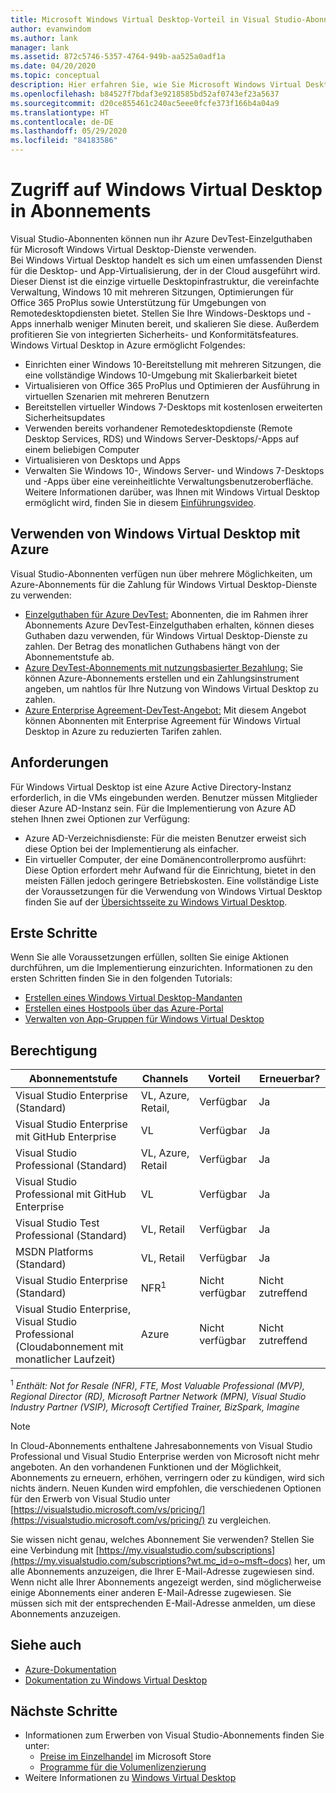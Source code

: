 ```yaml
---
title: Microsoft Windows Virtual Desktop-Vorteil in Visual Studio-Abonnements | Microsoft-Dokumentation
author: evanwindom
ms.author: lank
manager: lank
ms.assetid: 872c5746-5357-4764-949b-aa525a0adf1a
ms.date: 04/20/2020
ms.topic: conceptual
description: Hier erfahren Sie, wie Sie Microsoft Windows Virtual Desktop über Ihr Visual Studio-Abonnement nutzen können.
ms.openlocfilehash: b84527f7bdaf3e9218585bd52af0743ef23a5637
ms.sourcegitcommit: d20ce855461c240ac5eee0fcfe373f166b4a04a9
ms.translationtype: HT
ms.contentlocale: de-DE
ms.lasthandoff: 05/29/2020
ms.locfileid: "84183586"
---
```

# <a name="access-windows-virtual-desktop-in-subscriptions"></a>Zugriff auf Windows Virtual Desktop in Abonnements 
Visual Studio-Abonnenten können nun ihr Azure DevTest-Einzelguthaben für Microsoft Windows Virtual Desktop-Dienste verwenden.  
Bei Windows Virtual Desktop handelt es sich um einen umfassenden Dienst für die Desktop- und App-Virtualisierung, der in der Cloud ausgeführt wird. Dieser Dienst ist die einzige virtuelle Desktopinfrastruktur, die vereinfachte Verwaltung, Windows 10 mit mehreren Sitzungen, Optimierungen für Office 365 ProPlus sowie Unterstützung für Umgebungen von Remotedesktopdiensten bietet. Stellen Sie Ihre Windows-Desktops und -Apps innerhalb weniger Minuten bereit, und skalieren Sie diese. Außerdem profitieren Sie von integrierten Sicherheits- und Konformitätsfeatures.
Windows Virtual Desktop in Azure ermöglicht Folgendes:
- Einrichten einer Windows 10-Bereitstellung mit mehreren Sitzungen, die eine vollständige Windows 10-Umgebung mit Skalierbarkeit bietet
- Virtualisieren von Office 365 ProPlus und Optimieren der Ausführung in virtuellen Szenarien mit mehreren Benutzern
- Bereitstellen virtueller Windows 7-Desktops mit kostenlosen erweiterten Sicherheitsupdates
- Verwenden bereits vorhandener Remotedesktopdienste (Remote Desktop Services, RDS) und Windows Server-Desktops/-Apps auf einem beliebigen Computer
- Virtualisieren von Desktops und Apps
- Verwalten Sie Windows 10-, Windows Server- und Windows 7-Desktops und -Apps über eine vereinheitlichte Verwaltungsbenutzeroberfläche. Weitere Informationen darüber, was Ihnen mit Windows Virtual Desktop ermöglicht wird, finden Sie in diesem [Einführungsvideo](https://docs.microsoft.com/azure/virtual-desktop/overview).

## <a name="use-windows-virtual-desktop-with-azure"></a>Verwenden von Windows Virtual Desktop mit Azure 
Visual Studio-Abonnenten verfügen nun über mehrere Möglichkeiten, um Azure-Abonnements für die Zahlung für Windows Virtual Desktop-Dienste zu verwenden:
- [Einzelguthaben für Azure DevTest:](vs-azure.md)  Abonnenten, die im Rahmen ihrer Abonnements Azure DevTest-Einzelguthaben erhalten, können dieses Guthaben dazu verwenden, für Windows Virtual Desktop-Dienste zu zahlen.  Der Betrag des monatlichen Guthabens hängt von der Abonnementstufe ab.
- [Azure DevTest-Abonnements mit nutzungsbasierter Bezahlung:](vs-azure-payg.md)  Sie können Azure-Abonnements erstellen und ein Zahlungsinstrument angeben, um nahtlos für Ihre Nutzung von Windows Virtual Desktop zu zahlen. 
- [Azure Enterprise Agreement-DevTest-Angebot:](azure-ea-devtest.md)  Mit diesem Angebot können Abonnenten mit Enterprise Agreement für Windows Virtual Desktop in Azure zu reduzierten Tarifen zahlen. 

## <a name="requirements"></a>Anforderungen
Für Windows Virtual Desktop ist eine Azure Active Directory-Instanz erforderlich, in die VMs eingebunden werden.  Benutzer müssen Mitglieder dieser Azure AD-Instanz sein.  Für die Implementierung von Azure AD stehen Ihnen zwei Optionen zur Verfügung:
- Azure AD-Verzeichnisdienste:  Für die meisten Benutzer erweist sich diese Option bei der Implementierung als einfacher.
- Ein virtueller Computer, der eine Domänencontrollerpromo ausführt:  Diese Option erfordert mehr Aufwand für die Einrichtung, bietet in den meisten Fällen jedoch geringere Betriebskosten.
Eine vollständige Liste der Voraussetzungen für die Verwendung von Windows Virtual Desktop finden Sie auf der [Übersichtsseite zu Windows Virtual Desktop](https://docs.microsoft.com/azure/virtual-desktop/overview#requirements). 

## <a name="get-started"></a>Erste Schritte 
Wenn Sie alle Voraussetzungen erfüllen, sollten Sie einige Aktionen durchführen, um die Implementierung einzurichten.  Informationen zu den ersten Schritten finden Sie in den folgenden Tutorials:
- [Erstellen eines Windows Virtual Desktop-Mandanten](https://docs.microsoft.com/azure/virtual-desktop/virtual-desktop-fall-2019/tenant-setup-azure-active-directory)
- [Erstellen eines Hostpools über das Azure-Portal](https://docs.microsoft.com/azure/virtual-desktop/create-host-pools-azure-marketplace)
- [Verwalten von App-Gruppen für Windows Virtual Desktop](https://docs.microsoft.com/azure/virtual-desktop/manage-app-groups)

## <a name="eligibility"></a>Berechtigung
| Abonnementstufe                                                 |     Channels                                            | Vorteil                                                          | Erneuerbar?    |
|--------------------------------------------------------------------|---------------------------------------------------------|------------------------------------------------------------------|---------------|
| Visual Studio Enterprise (Standard)   | VL, Azure, Retail, | Verfügbar|  Ja          |
| Visual Studio Enterprise mit GitHub Enterprise  | VL | Verfügbar|  Ja          |
| Visual Studio Professional (Standard) | VL, Azure, Retail                                       | Verfügbar                                                             |  Ja             |
| Visual Studio Professional mit GitHub Enterprise | VL                                       | Verfügbar                                        |  Ja           |
| Visual Studio Test Professional (Standard)                         | VL, Retail                                              | Verfügbar|  Ja          |
| MSDN Platforms (Standard)                                          | VL, Retail                                              | Verfügbar                                         |  Ja          |
| Visual Studio Enterprise (Standard)  | NFR<sup>1</sup> |Nicht verfügbar  | Nicht zutreffend |
| Visual Studio Enterprise, Visual Studio Professional (Cloudabonnement mit monatlicher Laufzeit) | Azure | Nicht verfügbar | Nicht zutreffend |

<sup>1</sup> *Enthält:  Not for Resale (NFR), FTE, Most Valuable Professional (MVP), Regional Director (RD), Microsoft Partner Network (MPN), Visual Studio Industry Partner (VSIP), Microsoft Certified Trainer, BizSpark, Imagine*

> [!NOTE]
> In Cloud-Abonnements enthaltene Jahresabonnements von Visual Studio Professional und Visual Studio Enterprise werden von Microsoft nicht mehr angeboten. An den vorhandenen Funktionen und der Möglichkeit, Abonnements zu erneuern, erhöhen, verringern oder zu kündigen, wird sich nichts ändern. Neuen Kunden wird empfohlen, die verschiedenen Optionen für den Erwerb von Visual Studio unter [https://visualstudio.microsoft.com/vs/pricing/](https://visualstudio.microsoft.com/vs/pricing/) zu vergleichen.

Sie wissen nicht genau, welches Abonnement Sie verwenden?  Stellen Sie eine Verbindung mit [https://my.visualstudio.com/subscriptions](https://my.visualstudio.com/subscriptions?wt.mc_id=o~msft~docs) her, um alle Abonnements anzuzeigen, die Ihrer E-Mail-Adresse zugewiesen sind. Wenn nicht alle Ihrer Abonnements angezeigt werden, sind möglicherweise einige Abonnements einer anderen E-Mail-Adresse zugewiesen.  Sie müssen sich mit der entsprechenden E-Mail-Adresse anmelden, um diese Abonnements anzuzeigen.

## <a name="see-also"></a>Siehe auch
- [Azure-Dokumentation](https://docs.microsoft.com/azure/)
- [Dokumentation zu Windows Virtual Desktop](https://docs.microsoft.com/azure/virtual-desktop/)

## <a name="next-steps"></a>Nächste Schritte
-   Informationen zum Erwerben von Visual Studio-Abonnements finden Sie unter:
     - [Preise im Einzelhandel](https://visualstudio.microsoft.com/vs/pricing/) im Microsoft Store
     - [Programme für die Volumenlizenzierung](https://www.microsoft.com/licensing/default)
-   Weitere Informationen zu [Windows Virtual Desktop](https://docs.microsoft.com/azure/virtual-desktop/overview) 
